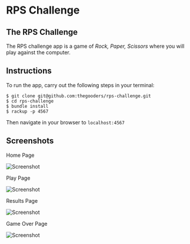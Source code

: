 # RPS Challenge

The RPS Challenge
----

The RPS challenge app is a game of _Rock, Paper, Scissors_ where you will play against the computer.

Instructions
-------

To run the app, carry out the following steps in your terminal:

```
$ git clone git@github.com:thegooders/rps-challenge.git
$ cd rps-challenge
$ bundle install
$ rackup -p 4567
```

Then navigate in your browser to ```localhost:4567```

Screenshots
-------
Home Page

![Screenshot](http://www.dropbox.com/s/7swncapme979loi/screencapture-localhost-4567-1485167178802.png?raw=1)

Play Page

![Screenshot](https://www.dropbox.com/s/qp72t0osyr21dka/screencapture-localhost-4567-play-1485167315805.png?raw=1)

Results Page

![Screenshot](https://www.dropbox.com/s/a4y9z19pkxvt2m2/screencapture-localhost-4567-results-1485167364781.png?raw=1)

Game Over Page

![Screenshot](https://www.dropbox.com/s/let39t3rgceh7ta/screencapture-localhost-4567-game_over-1485167418977.png?raw=1)
